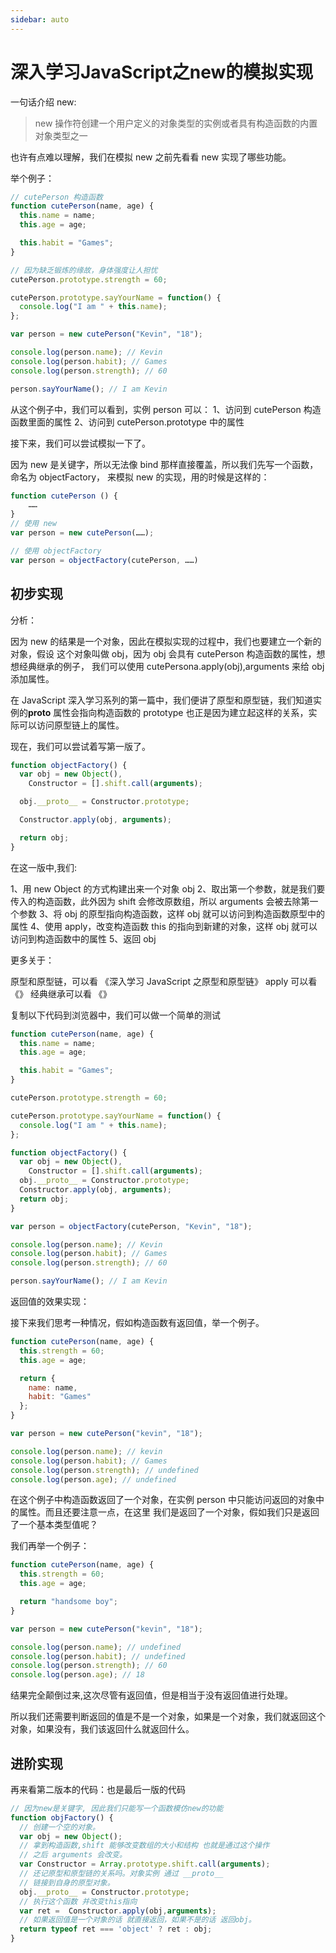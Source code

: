 ```yaml
---
sidebar: auto
---
```


# 深入学习JavaScript之new的模拟实现

一句话介绍 new:

> new 操作符创建一个用户定义的对象类型的实例或者具有构造函数的内置对象类型之一

也许有点难以理解，我们在模拟 new 之前先看看 new 实现了哪些功能。

举个例子：

```js
// cutePerson 构造函数
function cutePerson(name, age) {
  this.name = name;
  this.age = age;

  this.habit = "Games";
}

// 因为缺乏锻炼的缘故，身体强度让人担忧
cutePerson.prototype.strength = 60;

cutePerson.prototype.sayYourName = function() {
  console.log("I am " + this.name);
};

var person = new cutePerson("Kevin", "18");

console.log(person.name); // Kevin
console.log(person.habit); // Games
console.log(person.strength); // 60

person.sayYourName(); // I am Kevin
```

从这个例子中，我们可以看到，实例 person 可以：
1、访问到 cutePerson 构造函数里面的属性
2、访问到 cutePerson.prototype 中的属性

接下来，我们可以尝试模拟一下了。

因为 new 是关键字，所以无法像 bind 那样直接覆盖，所以我们先写一个函数，命名为 objectFactory，
来模拟 new 的实现，用的时候是这样的：

```js
function cutePerson () {
    ……
}
// 使用 new
var person = new cutePerson(……);

// 使用 objectFactory
var person = objectFactory(cutePerson, ……)
```

## 初步实现

分析：

因为 new 的结果是一个对象，因此在模拟实现的过程中，我们也要建立一个新的对象，假设
这个对象叫做 obj，因为 obj 会具有 cutePerson 构造函数的属性，想想经典继承的例子，
我们可以使用 cutePersona.apply(obj),arguments 来给 obj 添加属性。

在 JavaScript 深入学习系列的第一篇中，我们便讲了原型和原型链，我们知道实例的**proto**
属性会指向构造函数的 prototype 也正是因为建立起这样的关系，实际可以访问原型链上的属性。

现在，我们可以尝试着写第一版了。

```js
function objectFactory() {
  var obj = new Object(),
    Constructor = [].shift.call(arguments);

  obj.__proto__ = Constructor.prototype;

  Constructor.apply(obj, arguments);

  return obj;
}
```

在这一版中,我们:

1、用 new Object 的方式构建出来一个对象 obj
2、取出第一个参数，就是我们要传入的构造函数，此外因为 shift 会修改原数组，所以 arguments
会被去除第一个参数
3、将 obj 的原型指向构造函数，这样 obj 就可以访问到构造函数原型中的属性
4、使用 apply，改变构造函数 this 的指向到新建的对象，这样 obj 就可以访问到构造函数中的属性
5、返回 obj

更多关于：

原型和原型链，可以看 《深入学习 JavaScript 之原型和原型链》
apply 可以看《》
经典继承可以看 《》

复制以下代码到浏览器中，我们可以做一个简单的测试

```js
function cutePerson(name, age) {
  this.name = name;
  this.age = age;

  this.habit = "Games";
}

cutePerson.prototype.strength = 60;

cutePerson.prototype.sayYourName = function() {
  console.log("I am " + this.name);
};

function objectFactory() {
  var obj = new Object(),
    Constructor = [].shift.call(arguments);
  obj.__proto__ = Constructor.prototype;
  Constructor.apply(obj, arguments);
  return obj;
}

var person = objectFactory(cutePerson, "Kevin", "18");

console.log(person.name); // Kevin
console.log(person.habit); // Games
console.log(person.strength); // 60

person.sayYourName(); // I am Kevin
```

返回值的效果实现：

接下来我们思考一种情况，假如构造函数有返回值，举一个例子。

```js
function cutePerson(name, age) {
  this.strength = 60;
  this.age = age;

  return {
    name: name,
    habit: "Games"
  };
}

var person = new cutePerson("kevin", "18");

console.log(person.name); // kevin
console.log(person.habit); // Games
console.log(person.strength); // undefined
console.log(person.age); // undefined
```

在这个例子中构造函数返回了一个对象，在实例 person 中只能访问返回的对象中的属性。而且还要注意一点，在这里
我们是返回了一个对象，假如我们只是返回了一个基本类型值呢？

我们再举一个例子：

```js
function cutePerson(name, age) {
  this.strength = 60;
  this.age = age;

  return "handsome boy";
}

var person = new cutePerson("kevin", "18");

console.log(person.name); // undefined
console.log(person.habit); // undefined
console.log(person.strength); // 60
console.log(person.age); // 18
```

结果完全颠倒过来,这次尽管有返回值，但是相当于没有返回值进行处理。

所以我们还需要判断返回的值是不是一个对象，如果是一个对象，我们就返回这个对象，如果没有，我们该返回什么就返回什么。

## 进阶实现
再来看第二版本的代码：也是最后一版的代码

```js
// 因为new是关键字, 因此我们只能写一个函数模仿new的功能
function objFactory() {
  // 创建一个空的对象。
  var obj = new Object();
  // 拿到构造函数,shift 能够改变数组的大小和结构 也就是通过这个操作
  // 之后 arguments 会改变。
  var Constructor = Array.prototype.shift.call(arguments); 
  // 还记原型和原型链的关系吗。对象实例 通过 __proto__ 
  // 链接到自身的原型对象。
  obj.__proto__ = Constructor.prototype;
  // 执行这个函数 并改变this指向
  var ret =  Constructor.apply(obj,arguments);
  // 如果返回值是一个对象的话 就直接返回，如果不是的话 返回obj。
  return typeof ret === 'object' ? ret : obj;
}
```


<!-- 在真实的调用场景中 第一个参数是构造函数后面跟着的就是参数,我们使用new 操作符操作一个构造函数的时候 会创建一个对象这个对象可以继承构造函数的内部属性和原型链上的方法。

- 1 用new Object() 的方式新建了一个对象 obj
- 2 取出第一个参数，就是我们要传入的构造函数。此外因为 shift 会修改原数组，所以 arguments 会被去除第一个参数
- 3 将 obj 的原型指向构造函数，这样 obj 就可以访问到构造函数原型中的属性
- 4 使用 apply，改变构造函数 this 的指向到新建的对象，这样 obj 就可以访问到构造函数中的属性
- 5 返回 obj -->